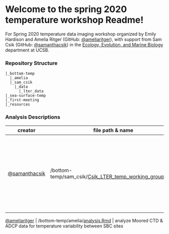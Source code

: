 # Welcome to the spring 2020 temperature workshop Readme!

For Spring 2020 temperature data imaging workshop organized by Emily Hardison and Amelia Ritger (GitHub: [@ameliaritger](https://github.com/ameliaritger)), with support from Sam Csik (GitHub: [@samanthacsik](https://github.com/samanthacsik)) in the [Ecology, Evolution, and Marine Biology](https://www.eemb.ucsb.edu/) department at UCSB. 

### Repository Structure

```
|_bottom-temp
  |_amelia
  |_sam_csik
    |_data
      |_lter_data
|_sea-surface-temp
|_first-meeting
|_resources
```

### Analysis Descriptions

creator | file path & name | description 
---|-------|-----------
[@samanthacsik](https://github.com/samanthacsik) | /bottom-temp/sam_csik/[Csik_LTER_temp_working_group.Rmd](https://github.com/ameliaritger/temperature-workshop/blob/master/bottom-temp/sam_csik/Csik_LTER_temp_working_group.Rmd) | import & wrangle Moored CTD & ADCP data; create density ridge plots of bottom temps from various LTER sites

[@ameliaritger](https://github.com/ameliaritger) | /bottom-temp/amelia/[analysis.Rmd](https://github.com/ameliaritger/temperature-workshop/blob/master/bottom-temp/amelia/analysis.Rmd) | analyze Moored CTD & ADCP data for temperature variability between SBC sites

